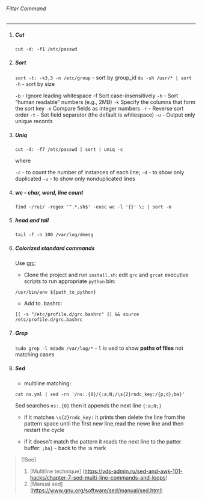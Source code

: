 ###### Filter Command
---------------------

1. ##### Cut

    `cut -d: -f1 /etc/passwd`

2. ##### Sort

    `sort -t: -k3,3 -n /etc/group` - sort by group_id 
    `du -sh /usr/* | sort -h` - sort by size    

    `-b` - Ignore leading whitespace -f Sort case-insensitively
    `-h` - Sort “human readable” numbers (e.g., 2MB) 
    `-k` Specify the columns that form the sort key 
    `-n` Compare fields as integer numbers
    `-r` - Reverse sort order
    `-t` - Set field separator (the default is whitespace)
    `-u` - Output only unique records

3. ##### Uniq

    `cut -d: -f7 /etc/passwd | sort | uniq -c`

    where

    `-c` - to count the number of instances of each line;
    `-d` - to show only duplicated
    `-u` - to show only nonduplicated lines

4. ##### wc - char, word, line count 

    `find ~/rui/ -regex '^.*.sh$' -exec wc -l '{}' \; | sort -n`

5. ##### head and tail

    `tail -f -n 100 /var/log/dmesg`

6. ##### Colorized standard commands

    Use [grc](https://github.com/garabik/grc):
    - Clone the project and run `install.sh`: edit `grc` and `grcat` executive scripts to run appropriate `python` bin:

    ```
    /usr/bin/env ${path_to_python}
    ```

    - Add to .bashrc:

    `[[ -s "/etc/profile.d/grc.bashrc" ]] && source /etc/profile.d/grc.bashrc`

7. ##### Grep

    `sudo grep -l mdadm /var/log/*` - `l` is ued to show **paths of files** not matching cases

8. ##### Sed

    - multiline matching:

    ```
    cat ns.yml | sed -rn '/ns:.{0}/{:a;N;/\s{2}rndc_key:/{p;d};ba}'
    ```

    Sed searches `ns:.{0}` then it appends the next line `{:a;N;}`

    - if it matches `\s{2}rndc_key:` it prints then delete the line from the pattern space until the first new line,read the newe line and then restart the cycle

    - if it doesn't match the pattern it reads the next line to the patter buffer: `;ba}` - back to the :a mark

>[!See]
>1. [Multiline technique] (https://vds-admin.ru/sed-and-awk-101-hacks/chapter-7-sed-multi-line-commands-and-loops)
>2. [Manual sed] (https://www.gnu.org/software/sed/manual/sed.html)